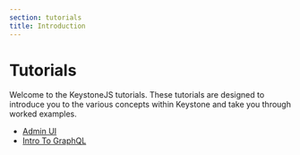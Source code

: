 ```yaml
---
section: tutorials
title: Introduction
---
```


# Tutorials

Welcome to the KeystoneJS tutorials. These tutorials are designed to introduce you to the various concepts within Keystone and take you through worked examples.

- [Admin UI](../admin-ui.md)
- [Intro To GraphQL](./intro-to-graphql.md)
